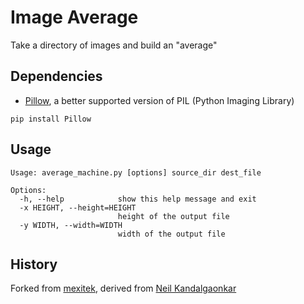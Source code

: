 # Image Average

Take a directory of images and build an "average"


## Dependencies

* [Pillow](https://pypi.python.org/pypi/Pillow), a better supported version of PIL (Python Imaging Library)

```shell
pip install Pillow
```

## Usage

```shell
Usage: average_machine.py [options] source_dir dest_file

Options:
  -h, --help            show this help message and exit
  -x HEIGHT, --height=HEIGHT
                        height of the output file
  -y WIDTH, --width=WIDTH
                        width of the output file
```

## History

Forked from [mexitek](https://github.com/mexitek/python-image-averaging), derived from [Neil Kandalgaonkar](brevity.org)
